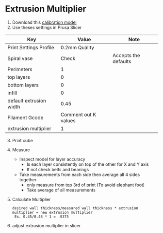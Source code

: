 # Extrusion Multiplier
1. Download this [calibration model](https://www.thingiverse.com/thing:3405991)
2. Use theses settings in Prusa Slicer

|Key|Value|Note|
|--|--|--|
|Print Settings Profile|0.2mm Quality|
|Spiral vase|Check|Accepts the defaults|
|Perimeters|1|
|top layers|0|
|bottom layers|0|
|infill|0|
|default extrusion width|0.45|
|Filament Gcode|Comment out K values|
|extrusion multiplier|1|

3. Print cube
4. Measure
    * Inspect model for layer accuracy 
	    * Is each layer consistently on top of the other for X and Y axis
	    * If not check belts and bearings
    * Take measurements from each side then average all 4 sides together
	    * only measure from top 3rd of print (To avoid elephant foot)
	    * Take average of all measurements

5. Calculate Multiplier

       desired wall thickness/measured wall thickness * extrusion multiplier = new extrusion multiplier
        Ex. 0.45/0.48 * 1 = .9375

6. adjust extrusion multiplier in slicer
<!--stackedit_data:
eyJoaXN0b3J5IjpbMTQ5NTUwNzA5LC03NzUxMjA0MTgsLTU2OT
E2MTc2LC0xNzAwMjYzNzczLC0xNTAwMTgzMDc2LC0xNTE5MDEw
MDQ2LC04ODIyMjIxMDIsLTExOTA2ODI0NzcsMTUzMjYyMDk3NS
wtMTQ4MDk2NDgyLC0yNjkxMDY1NjgsLTE2MjUzMjk5MzEsMTk0
NTk5MDU1NF19
-->